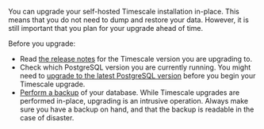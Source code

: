 You can upgrade your self-hosted Timescale installation in-place. This means
that you do not need to dump and restore your data. However, it is still
important that you plan for your upgrade ahead of time.

Before you upgrade:

*   Read [the release notes][relnotes] for the Timescale version you are
    upgrading to.
*   Check which PostgreSQL version you are currently running. You might need to
    [upgrade to the latest PostgreSQL version][upgrade-pg]
    before you begin your Timescale upgrade.
*   [Perform a backup][backup] of your database. While Timescale
    upgrades are performed in-place, upgrading is an intrusive operation. Always
    make sure you have a backup on hand, and that the backup is readable in the
    case of disaster.

[relnotes]: https://github.com/timescale/timescaledb/releases
[upgrade-pg]: /self-hosted/:currentVersion:/upgrades/upgrade-pg/
[backup]: /self-hosted/:currentVersion:/backup-and-restore/
